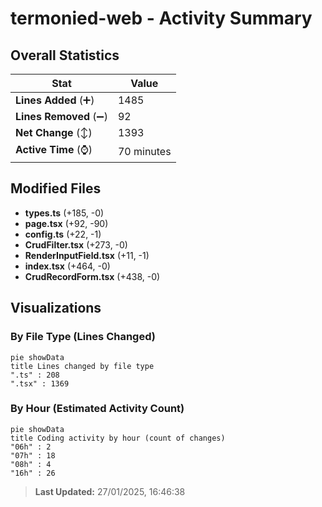 # termonied-web - Activity Summary 

## Overall Statistics

| Stat                   | Value                                                             |
| ---------------------- | ----------------------------------------------------------------- |
| **Lines Added** (➕)   | 1485                                          |
| **Lines Removed** (➖) | 92                                        |
| **Net Change** (↕)    | 1393                |
| **Active Time** (⌚)   | 70 minutes |


## Modified Files
- **types.ts** (+185, -0)
- **page.tsx** (+92, -90)
- **config.ts** (+22, -1)
- **CrudFilter.tsx** (+273, -0)
- **RenderInputField.tsx** (+11, -1)
- **index.tsx** (+464, -0)
- **CrudRecordForm.tsx** (+438, -0)

## Visualizations

### By File Type (Lines Changed)

```mermaid
pie showData
title Lines changed by file type
".ts" : 208
".tsx" : 1369
```

### By Hour (Estimated Activity Count)

```mermaid
pie showData
title Coding activity by hour (count of changes)
"06h" : 2
"07h" : 18
"08h" : 4
"16h" : 26
```


> **Last Updated:** 27/01/2025, 16:46:38